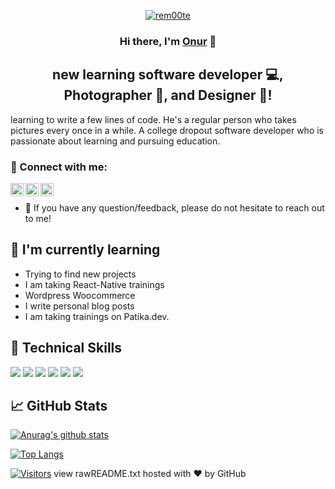 
<p align="center">
  <a href="https://www.rem00te.com/" target="_blank" rel="noreferrer"><img src="https://rem00te.com/rem00te-logo-new.png" alt="rem00te"></a>
</p>

<h3 align="center">
Hi there, I'm <a href="https://www.rem00te.com" target="_blank" rel="noreferrer">Onur</a> 👋
</h3>

<h2 align="center">
new learning software developer 💻, Photographer 📸, and Designer 🎨!
</h2> 

learning to write a few lines of code. He's a regular person who takes pictures every once in a while. A college dropout software developer who is passionate about learning and pursuing education.

### 🤝 Connect with me:

<a href="https://www.linkedin.com/in/onur-altintop/"><img align="left" src="https://rem00te.com/linkedin-logo-new.png" alt="rem00te | LinkedIn" width="21px"/></a>
<a href="https://instagram.com/rem00te"><img align="left" src="https://rem00te.com/instagram-logo.png" alt="rem00te | Instagram" width="21px"/></a>
<a href="https://patika.dev/rem00te"><img align="left" src="https://rem00te.com/patika-logo.png" alt="rem00te | Patika.dev" width="21px"/></a>
<br>
- 💬 If you have any question/feedback, please do not hesitate to reach out to me!

## 🌱 I'm currently learning

- Trying to find new projects
- I am taking React-Native trainings
- Wordpress Woocommerce
- I write personal blog posts
- I am taking trainings on Patika.dev.

## 💼 Technical Skills

![](https://img.shields.io/badge/Code-React-informational?style=flat&logo=react&color=61DAFB)
![](https://img.shields.io/badge/Code-JavaScript-informational?style=flat&logo=JavaScript&color=F7DF1E)
![](https://img.shields.io/badge/Code-HTML5-informational?style=flat&logo=HTML5&color=E34F26)
![](https://img.shields.io/badge/Style-Bootstrap-informational?style=flat&logo=Bootstrap&color=7952B3)
![](https://img.shields.io/badge/Style-CSS3-informational?style=flat&logo=CSS3&color=1572B6)
![](https://img.shields.io/badge/WordPress-%23117AC9.svg?style=flat&logo=Wordpress&color=7952B3)
</br>


## 📈 GitHub Stats 

[![Anurag's github stats](https://github-readme-stats.vercel.app/api?username=rem00te)](https://github.com/rem00te)

[![Top Langs](https://github-readme-stats.vercel.app/api/top-langs/?username=rem00te&layout=compact)](https://github.com/rem00te)

[![Visitors](https://visitor-badge.glitch.me/badge?page_id=rem00te.rem00te)](https://www.rem00te.com/)
view rawREADME.txt hosted with ❤ by GitHub
